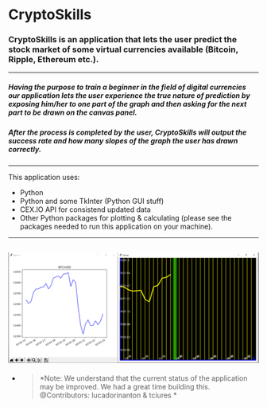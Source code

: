 # CryptoSkills

### CryptoSkills is an application that lets the user predict the stock market of some virtual currencies available (Bitcoin, Ripple, Ethereum etc.).
---
##### Having the purpose to train a beginner in the field of digital currencies our application lets the user experience the true nature of prediction by exposing him/her to one part of the graph and then asking for the next part to be drawn on the canvas panel.
##### After the process is completed by the user, CryptoSkills will output the success rate and how many slopes of the graph the user has drawn correctly.
---
This application uses:
* Python
* Python and some TkInter (Python GUI stuff)
* CEX.IO API for consistend updated data
* Other Python packages for plotting & calculating (please see the packages needed to run this application on your machine).
---
![CryptoSkills in action](https://github.com/Horiapavel98/CryptoSkills/blob/master/images/CryptoSkills.png)
---
* > *Note: We understand that the current status of the application may be improved. We had a great time building this. @Contributors: lucadorinanton & tciures *
